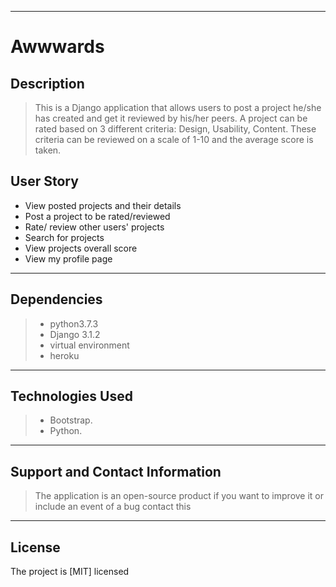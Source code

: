***

# Awwwards


## Description
>This is a Django application that allows users to post a project he/she has created and get it reviewed by his/her peers. A project can be rated based on 3 different criteria: Design, Usability, Content. These criteria can be reviewed on a scale of 1-10 and the average score is taken.


## User Story  
  
* View posted projects and their details
* Post a project to be rated/reviewed
* Rate/ review other users' projects
* Search for projects 
* View projects overall score
* View my profile page



---

## Dependencies
>* python3.7.3
>* Django 3.1.2
>* virtual environment
>* heroku
***

## Technologies Used
>* Bootstrap.
>* Python.

 
---

## Support and Contact Information
> The application is an open-source product if you  want to improve it or include an event of a bug  contact this


***

## License
The project is [MIT] licensed 